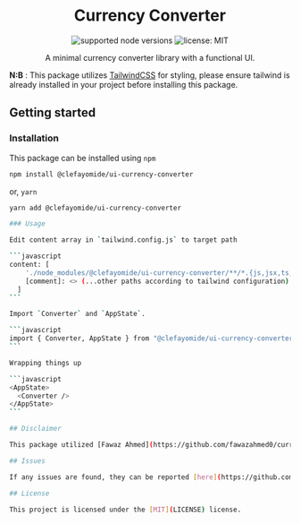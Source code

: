 <div align="center">
<h1>Currency Converter</h1>

![supported node versions](https://img.shields.io/badge/node%20v-16.x%20%7C%2017.x%20%7C%2018.x-blue)
![license: MIT](https://img.shields.io/npm/l/react.svg)

<p>A minimal currency converter library with a functional UI.</p>
</div>

**N:B** : This package utilizes [TailwindCSS](https://tailwindcss.com/) for styling, please ensure tailwind is already installed in your project before installing this package.

## Getting started

### Installation

This package can be installed using `npm`

```bash
npm install @clefayomide/ui-currency-converter
```

or, `yarn`

````bash
yarn add @clefayomide/ui-currency-converter

### Usage

Edit content array in `tailwind.config.js` to target path

```javascript
content: [
    './node_modules/@clefayomide/ui-currency-converter/**/*.{js,jsx,ts,tsx}'
    [comment]: <> (...other paths according to tailwind configuration)
  ]
```

Import `Converter` and `AppState`.

```javascript
import { Converter, AppState } from "@clefayomide/ui-currency-converter";
```

Wrapping things up

```javascript
<AppState>
  <Converter />
</AppState>
```

## Disclaimer

This package utilized [Fawaz Ahmed](https://github.com/fawazahmed0/currency-api#readme) currency converter API and [Rest Countries](https://restcountries.com/v3.1/all) API, respectively.

## Issues

If any issues are found, they can be reported [here](https://github.com/clefayomide/ui-currency-converter-library/issues).

## License

This project is licensed under the [MIT](LICENSE) license.


